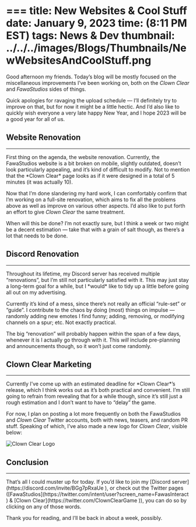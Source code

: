 ===
title: New Websites & Cool Stuff
date: January 9, 2023
time: (8:11 PM EST)
tags: News & Dev
thumbnail: ../../../images/Blogs/Thumbnails/NewWebsitesAndCoolStuff.png
===

Good afternoon my friends. Today’s blog will be mostly focused on the miscellaneous improvements I’ve been working on, both on the *Clown Clear* and *FawaStudios* sides of things.

Quick apologies for ravaging the upload schedule — I’ll definitely try to improve on that, but for now it might be a little hectic. And I’d also like to quickly wish everyone a very late happy New Year, and I hope 2023 will be a good year for all of us.

<h2 class="blog-subpage-header">Website Renovation</h2>
<hr>
First thing on the agenda, the website renovation. Currently, the FawaStudios website is a bit broken on mobile, slightly outdated, doesn’t look particularly appealing, and it’s kind of difficult to modify. Not to mention that the *Clown Clear* page looks as if it were designed in a total of 5 minutes (it was actually 10).

Now that I’m done slandering my hard work, I can comfortably confirm that I’m working on a full-site renovation, which aims to fix all the problems above as well as improve on various other aspects. I’d also like to put forth an effort to give *Clown Clear* the same treatment.

When will this be done? I’m not exactly sure, but I think a week or two might be a decent estimation — take that with a grain of salt though, as there’s a lot that needs to be done.

<h2 class="blog-subpage-header">Discord Renovation</h2>
<hr>
Throughout its lifetime, my Discord server has received multiple “renovations”, but I’m still not particularly satisfied with it. This may just stay a long-term goal for a while, but I *would* like to tidy up a little before going all out on my advertising.

Currently it’s kind of a mess, since there’s not really an official “rule-set” or “guide”. I contribute to the chaos by doing (most) things on impulse — randomly adding new emotes I find funny; adding, removing, or modifying channels on a spur; etc. Not exactly practical.

The big “renovation” will probably happen within the span of a few days, whenever it is I actually go through with it. This *will* include pre-planning and announcements though, so it won’t just come randomly.

<h2 class="blog-subpage-header">Clown Clear Marketing</h2>
<hr>
Currently I’ve come up with an estimated deadline for *Clown Clear*’s release, which I think works out as it’s both practical and convenient. I’m still going to refrain from revealing that for a while though, since it’s still just a rough estimation and I don’t want to have to “delay” the game.

For now, I plan on posting a lot more frequently on both the FawaStudios and *Clown Clear* Twitter accounts, both with news, teasers, and random PR stuff. Speaking of which, I’ve also made a new logo for *Clown Clear*, visible below:

![Clown Clear Logo](../../../images/Games/ClownClear/ClownClear_Icon.png)

<h2 class="blog-subpage-header">Conclusion</h2>
<hr>
That’s all I could muster up for today. If you’d like to join my [Discord server](https://discord.com/invite/BGg7pRxaUe ), or check out the Twitter pages ([FawaStudios](https://twitter.com/intent/user?screen_name=FawasInteract ) & [Clown Clear](https://twitter.com/ClownClearGame )), you can do so by clicking on any of those words.

Thank you for reading, and I’ll be back in about a week, possibly.